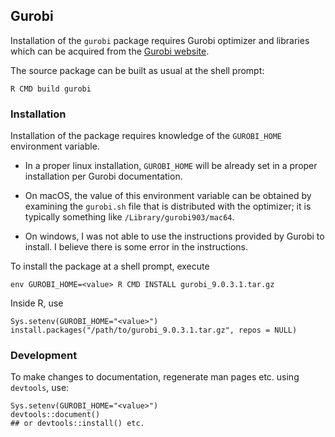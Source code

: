 ## Gurobi

Installation of the `gurobi` package requires Gurobi optimizer and
libraries which can be acquired from the [Gurobi
website](https://www.gurobi.com). 

The source package can be built as usual at the shell prompt:

```
R CMD build gurobi
```

### Installation

Installation of the package requires knowledge of the `GUROBI_HOME`
environment variable.

- In a proper linux installation, `GUROBI_HOME` will be already set in
  a proper installation per Gurobi documentation.

- On macOS, the value of this environment variable can be obtained by
  examining the `gurobi.sh` file that is distributed with the
  optimizer; it is typically something like
  `/Library/gurobi903/mac64`.

- On windows, I was not able to use the instructions provided by
  Gurobi to install. I believe there is some error in the
  instructions. 


To install the package at a shell prompt, execute

```
env GUROBI_HOME=<value> R CMD INSTALL gurobi_9.0.3.1.tar.gz
```

Inside R, use

```
Sys.setenv(GUROBI_HOME="<value>")
install.packages("/path/to/gurobi_9.0.3.1.tar.gz", repos = NULL)
```

### Development

To make changes to documentation, regenerate man pages etc. using
`devtools`, use:

```
Sys.setenv(GUROBI_HOME="<value>")
devtools::document()
## or devtools::install() etc.
```


